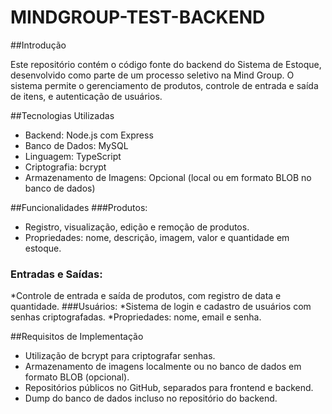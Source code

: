 # MINDGROUP-TEST-BACKEND
##Introdução

Este repositório contém o código fonte do backend do Sistema de Estoque, desenvolvido como parte de um processo seletivo na Mind Group. O sistema permite o gerenciamento de produtos, controle de entrada e saída de itens, e autenticação de usuários.

##Tecnologias Utilizadas

* Backend: Node.js com Express
* Banco de Dados: MySQL
* Linguagem: TypeScript
* Criptografia: bcrypt
* Armazenamento de Imagens: Opcional (local ou em formato BLOB no banco de dados)

##Funcionalidades
 ###Produtos:
  * Registro, visualização, edição e remoção de produtos.
  * Propriedades: nome, descrição, imagem, valor e quantidade em estoque.
  ### Entradas e Saídas:
  *Controle de entrada e saída de produtos, com registro de data e quantidade.
  ###Usuários:
    *Sistema de login e cadastro de usuários com senhas criptografadas.
    *Propriedades: nome, email e senha.
    
##Requisitos de Implementação
* Utilização de bcrypt para criptografar senhas.
* Armazenamento de imagens localmente ou no banco de dados em formato BLOB (opcional).
* Repositórios públicos no GitHub, separados para frontend e backend.
* Dump do banco de dados incluso no repositório do backend.
